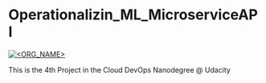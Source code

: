 # Operationalizin_ML_MicroserviceAPI
[![<ORG_NAME>](https://circleci.com/gh/shahzebanwar/Operationalizing_ML_MicroserviceAPI.svg?style=svg)](<LINK>)


This is the 4th Project in the Cloud DevOps Nanodegree @ Udacity
